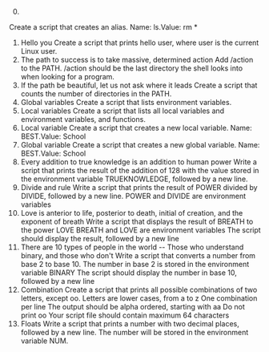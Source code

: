0. <o>
Create a script that creates an alias.
Name: ls.Value: rm *
1. Hello you
Create a script that prints hello user, where user is the current Linux user.
2. The path to success is to take massive, determined action
Add /action to the PATH. /action should be the last directory the shell looks into when looking for a program.
3. If the path be beautiful, let us not ask where it leads
Create a script that counts the number of directories in the PATH.
4. Global variables
Create a script that lists environment variables.
5. Local variables
Create a script that lists all local variables and environment variables, and functions.
6. Local variable
Create a script that creates a new local variable.
Name: BEST.Value: School
7. Global variable
Create a script that creates a new global variable.
Name: BEST.Value: School
8. Every addition to true knowledge is an addition to human power
Write a script that prints the result of the addition of 128 with the value stored in the environment variable TRUEKNOWLEDGE, followed by a new line.
9. Divide and rule
Write a script that prints the result of POWER divided by DIVIDE, followed by a new line.
POWER and DIVIDE are environment variables
10. Love is anterior to life, posterior to death, initial of creation, and the exponent of breath
Write a script that displays the result of BREATH to the power LOVE
BREATH and LOVE are environment variables
The script should display the result, followed by a new line
11. There are 10 types of people in the world -- Those who understand binary, and those who don't
Write a script that converts a number from base 2 to base 10.
The number in base 2 is stored in the environment variable BINARY
The script should display the number in base 10, followed by a new line
12. Combination
Create a script that prints all possible combinations of two letters, except oo.
Letters are lower cases, from a to z
One combination per line
The output should be alpha ordered, starting with aa
Do not print oo
Your script file should contain maximum 64 characters
13. Floats
Write a script that prints a number with two decimal places, followed by a new line.
The number will be stored in the environment variable NUM.
